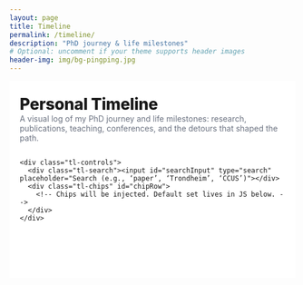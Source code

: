 ```yaml
---
layout: page
title: Timeline
permalink: /timeline/
description: "PhD journey & life milestones"
# Optional: uncomment if your theme supports header images
header-img: img/bg-pingping.jpg
---
```


<!--
HOW TO USE
- Edit the events[] array below with your milestones.
- Dates can be "YYYY", "YYYY-MM", or "YYYY-MM-DD".
- Display shows "YYYY-MM"; sorting groups by year.
-->

<style>
  :root {
    --bg: #ffffff;
    --card: #ffffff;
    --text: #1a1a1a;
    --muted: #6b7280;
    --line: #e5e7eb;
    --accent: #2563eb; /* link/active */
    --chip: #f3f4f6;
    --shadow: 0 10px 20px rgba(0,0,0,0.06), 0 2px 6px rgba(0,0,0,0.06);
    --radius: 16px;
  }

  /* Page shell */
  .tl-wrap {
    max-width: 980px;
    margin: 0 auto;
    padding: 24px 18px 60px;
    color: var(--text);
    background: var(--bg);
  }
  .tl-header {
    display: grid;
    gap: 14px;
    margin-bottom: 18px;
  }
  .tl-title { font-size: clamp(28px, 2.6vw, 40px); font-weight: 800; letter-spacing: -0.01em; }
  .tl-sub { color: var(--muted); max-width: 70ch; }

  /* Controls */
  .tl-controls { display: flex; flex-wrap: wrap; gap: 10px; align-items: center; margin-top: 6px; }
  .tl-search { flex: 1 1 280px; }
  .tl-search input {
    width: 100%; padding: 10px 12px; border: 1px solid var(--line); border-radius: 12px; outline: none;
  }
  .tl-chips { display: flex; flex-wrap: wrap; gap: 8px; }
  .chip {
    padding: 8px 12px; border-radius: 999px; background: var(--chip); border: 1px solid var(--line);
    font-size: 14px; cursor: pointer; user-select: none; transition: background 0.2s, color 0.2s, border 0.2s;
  }
  .chip.active { background: rgba(37,99,235,0.08); color: var(--accent); border-color: rgba(37,99,235,0.35); }

  /* Timeline */
  .timeline { position: relative; margin-top: 24px; }
  .year-group { margin: 32px 0 10px; font-weight: 800; font-size: 22px; }
  .line {
    position: absolute; left: 26px; top: 0; bottom: 0; width: 2px; background: linear-gradient(180deg, var(--line), #fff);
  }

  .item { display: grid; grid-template-columns: 52px 1fr; gap: 14px; margin: 18px 0; }
  .dot { position: relative; width: 12px; height: 12px; border-radius: 50%; background: var(--accent); margin-top: 10px; box-shadow: 0 0 0 4px rgba(37,99,235,0.15); }
  .date { color: var(--muted); font-size: 13px; margin-top: 4px; }

  .card {
    background: var(--card); border: 1px solid var(--line); border-radius: var(--radius); box-shadow: var(--shadow);
    padding: 16px; display: grid; gap: 10px;
  }
  .card h3 { margin: 0; font-size: 18px; }
  .meta { color: var(--muted); font-size: 13px; display: flex; gap: 12px; flex-wrap: wrap; }
  .desc { line-height: 1.6; }
  .thumb {
    width: 100%; aspect-ratio: 16/9; object-fit: cover; border-radius: 12px; border: 1px solid var(--line);
    cursor: zoom-in;
  }
  .badge { font-size: 12px; padding: 6px 9px; background: var(--chip); border: 1px solid var(--line);
           border-radius: 999px; }
  .badges { display: flex; flex-wrap: wrap; gap: 6px; }

  .empty { text-align: center; color: var(--muted); padding: 28px; border: 1px dashed var(--line); border-radius: 12px; }

  /* Lightbox */
  .lightbox { position: fixed; inset: 0; background: rgba(0,0,0,0.6); display: none; align-items: center; justify-content: center; padding: 20px; }
  .lightbox img { max-width: 95vw; max-height: 85vh; border-radius: 12px; border: 2px solid #fff; }

  @media (max-width: 560px) {
    .line { left: 22px; }
    .item { grid-template-columns: 44px 1fr; }
  }
</style>

<div class="tl-wrap" id="timeline-root">
  <div class="tl-header">
    <div>
      <div class="tl-title">Personal Timeline</div>
      <div class="tl-sub">A visual log of my PhD journey and life milestones: research, publications, teaching, conferences, and the detours that shaped the path.</div>
    </div>

    <div class="tl-controls">
      <div class="tl-search"><input id="searchInput" type="search" placeholder="Search (e.g., ‘paper’, ‘Trondheim’, ‘CCUS’)"></div>
      <div class="tl-chips" id="chipRow">
        <!-- Chips will be injected. Default set lives in JS below. -->
      </div>
    </div>
  </div>

  <div class="timeline">
    <div class="line"></div>
    <div id="timeline"></div>
  </div>
</div>

<!-- Lightbox for images -->
<div class="lightbox" id="lightbox" aria-hidden="true" role="dialog">
  <img alt="Expanded timeline image" />
</div>

<script>
  // ===== 1) Editable data =====
  // Replace with your real milestones. Keep ISO dates (YYYY-MM-DD) for proper sorting.
  const events = [
    {
      date: "2022-08",
      title: "Started PhD & Journey in Vienna",
      location: "Vienna, AT",
      categories: ["PhD", "Journey"],
      description: "",
      image: "/img/timeline/Vienna2022.jpg",
      alt: "Vienna Donau"
    },
     {
      date: "2022-11",
      title: "Visited DTU & Denmark finally",
      location: "Copenhagen, DK",
      categories: ["Travel", "Journey"],
      description: "",
      image: "/img/timeline/Vienna2022.jpg",
      alt: "Vienna Donau"
    },
      {
      date: "2023-03",
      title: "Completed my first top-rope climbing lessons",
      location: "Vienna, AT",
      categories: ["Sports", "Personal","Journey"],
      description: "",
      image: "/img/timeline/Vienna2022.jpg",
      alt: "Vienna Donau"
    },
    {
      date: "2023-05",
      title: "First GRC & GRS Conference about CCUS",
      location: "Les Diablerets, CH",
      categories: ["Conference", "Research","PhD","Journey"],
      description: "",
      image: "/img/post-bg-halting.jpg",
      alt: "Presenter at a conference podium"
    },
    {
      date: "2023-07",
      title: "First Summer trips in Italy and Basque",
      location: "Italy",
      categories: ["Travel","Personal","Journey"],
      description: "",
      image: "/img/post-bg-web.jpg",
      alt: "Trip in Italy"
    },
    {
      date: "2023-10",
      title: "Autumn School about Brightway & LCA ",
      location: "Energy & AI (under review)",
      categories: ["PhD", "Studying","Research","Journey"],
      description: "",
      image: "/img/post-bg-2015.jpg",
      alt: "Working photo"
    },
    {
      date: "2024-01",
      title: "Travel in China with my boyfriend",
      location: "Beijing, CN",
      categories: ["Travel","Personal", "Journey"],
      description: "",
      image: "/img/post-bg-alitrip.jpg",
      alt: "Selfie in Beijing"
    },
    {
      date: "2024-04",
      title: "Completed review paper about prospective assessments",
      location: "doi",
      categories: ["Publications", "PhD","Research","Journey"],
      description: "",
      image: "/img/post-bg-digital-native.jpg",
      alt: "arXiv logo on a screen"
    },
    {
      date: "2024-06",
      title: "First presentation at ESCAPE34",
      location: "Florence, IT",
      categories: ["Publications", "PhD","Research","Conference","Journey"],
      description: "",
      image: "/img/post-bg-digital-native.jpg",
      alt: "arXiv logo on a screen"
    },
    {
      date: "2024-08",
      title: "Bornout and 'Lost'",
      location: "Vienna, AT",
      categories: ["Personal","PhD",,"Bornout","Journey"],
      description: "",
      image: "/img/post-bg-digital-native.jpg",
      alt: "arXiv logo on a screen"
    },
    {
      date: "2024-10",
      title: "Autumn School about Energy systems modelling",
      location: "Gothenburg, SE",
      categories: ["Studying","PhD","Journey"],
      description: "",
      image: "/img/post-bg-digital-native.jpg",
      alt: "arXiv logo on a screen"
    },
    {
      date: "2025-02",
      title: "Completed my skiing lessons at Alps",
      location: "Bad Gastein, AT",
      categories: ["Sports","Personal","Journey"],
      description: "",
      image: "/img/post-bg-digital-native.jpg",
      alt: "arXiv logo on a screen"
    },
    {
      date: "2025-04",
      title: "First Conference and Trip in California",
      location: "Palm Springs, CA",
      categories: ["PhD","Conference","Personal","Journey"],
      description: "",
      image: "/img/timeline/USA2025.jpg",
      alt: "arXiv logo on a screen"
    },
    {
      date: "2025-08",
      title: "Summer trip in Italy and Rebuilding",
      location: "Sardinia, IT",
      categories: ["Personal","Journey"],
      description: "",
      image: "/img/post-bg-digital-native.jpg",
      alt: "arXiv logo on a screen"
    },
     {
      date: "2025-10",
      title: "JuliaCon Paris and trip",
      location: "Paris, FR",
      categories: ["Conference","Travel","Personal","Journey"],
      description: "xxx",
      image: "/img/post-bg-digital-native.jpg",
      alt: "arXiv logo on a screen"
    }
  ];

  // Default categories available as filter chips.
  const defaultChips = ["All", "Journey", "PhD", "Research", "Publications", "Conference", "Studying", "Workshop", "Travel", "Sports", "Personal", "Burnout"];

  // ===== 2) Utility functions =====
  const qs  = (sel, el = document) => el.querySelector(sel);
  const qsa = (sel, el = document) => Array.from(el.querySelectorAll(sel));

  // Robust date parsing + YYYY-MM display
  function parseDateParts(iso) {
    // Supports YYYY, YYYY-M, YYYY-MM, YYYY-MM-D, YYYY-MM-DD
    const m = String(iso).trim().match(/^(\d{4})(?:-(\d{1,2})(?:-(\d{1,2}))?)?$/);
    if (!m) return { y: NaN, m: NaN, d: NaN };
    return { y: +m[1], m: +(m[2] || 1), d: +(m[3] || 1) };
  }
  function toDate(iso) {
    const { y, m, d } = parseDateParts(iso);
    return isNaN(y) ? new Date(iso) : new Date(y, (m || 1) - 1, d || 1);
  }
  const pad2 = (n) => String(n).padStart(2, "0");
  function fmtYYYYMM(iso) {
    const { y, m } = parseDateParts(iso);
    if (isNaN(y)) return String(iso);
    return `${y}-${pad2(m || 1)}`;
  }

  const fmtDate    = fmtYYYYMM;                   // show "YYYY-MM"
  const byDateDesc = (a, b) => toDate(b.date) - toDate(a.date);
  const getYear    = (iso) => toDate(iso).getFullYear();

  // Parse URL params for deep-linking
  const url = new URL(window.location);
  const initCat = url.searchParams.get('cat') || 'All';
  const initQuery = url.searchParams.get('q') || '';

  // ===== 3) Render chips =====
  const chipRow = qs('#chipRow');
  let activeCat = initCat;
  defaultChips.forEach(cat => {
    const b = document.createElement('button');
    b.className = 'chip' + (cat === activeCat ? ' active' : '');
    b.textContent = cat;
    b.setAttribute('data-cat', cat);
    b.addEventListener('click', () => {
      activeCat = cat;
      qsa('.chip', chipRow).forEach(c => c.classList.remove('active'));
      b.classList.add('active');
      render();
      const p = new URLSearchParams(url.search);
      p.set('cat', activeCat);
      history.replaceState({}, '', `${url.pathname}?${p.toString()}`);
    });
    chipRow.appendChild(b);
  });

  // ===== 4) Search box =====
  const searchInput = qs('#searchInput');
  searchInput.value = initQuery;
  searchInput.addEventListener('input', () => {
    const p = new URLSearchParams(url.search);
    p.set('q', searchInput.value);
    history.replaceState({}, '', `${url.pathname}?${p.toString()}`);
    render();
  });

  // ===== 5) Lightbox =====
  const lb = qs('#lightbox');
  lb.addEventListener('click', () => { lb.style.display = 'none'; lb.setAttribute('aria-hidden', 'true'); });
  function openLightbox(src, alt) {
    const img = lb.querySelector('img');
    img.src = src; img.alt = alt || '';
    lb.style.display = 'flex';
    lb.setAttribute('aria-hidden', 'false');
  }

  // ===== 6) Main render =====
  function render() {
    const root = qs('#timeline');
    root.innerHTML = '';

    const term = searchInput.value.trim().toLowerCase();
    const filtered = events
      .slice()
      .sort(byDateDesc)
      .filter(ev => {
        const matchCat = (activeCat === 'All') || (ev.categories || []).includes(activeCat);
        if (!matchCat) return false;
        if (!term) return true;
        const hay = [ev.title, ev.location, ev.description, ...(ev.categories||[])].join(' ').toLowerCase();
        return hay.includes(term);
      });

    if (!filtered.length) {
      const empty = document.createElement('div');
      empty.className = 'empty';
      empty.textContent = 'No items match your filters. Try another category or search term.';
      root.appendChild(empty);
      return;
    }

    let currentYear = null;
    filtered.forEach(ev => {
      const y = getYear(ev.date);
      if (y !== currentYear) {
        currentYear = y;
        const yg = document.createElement('div');
        yg.className = 'year-group';
        yg.textContent = y;
        root.appendChild(yg);
      }

      const item = document.createElement('div');
      item.className = 'item';

      const colL = document.createElement('div');
      const dot = document.createElement('div'); dot.className = 'dot';
      const date = document.createElement('div'); date.className = 'date'; date.textContent = fmtDate(ev.date);
      colL.appendChild(dot); colL.appendChild(date);

      const colR = document.createElement('div');
      const card = document.createElement('div'); card.className = 'card';

      const h3 = document.createElement('h3'); h3.textContent = ev.title; card.appendChild(h3);

      const meta = document.createElement('div'); meta.className = 'meta';
      if (ev.location) {
        const loc = document.createElement('div'); loc.textContent = '📍 ' + ev.location; meta.appendChild(loc);
      }
      if (ev.categories && ev.categories.length) {
        const cats = document.createElement('div'); cats.className = 'badges';
        ev.categories.forEach(c => {
          const b = document.createElement('span'); b.className = 'badge'; b.textContent = c; cats.appendChild(b);
        });
        meta.appendChild(cats);
      }
      card.appendChild(meta);

      if (ev.image) {
        const img = document.createElement('img');
        img.className = 'thumb';
        img.src = ev.image; img.alt = ev.alt || '';
        img.addEventListener('click', () => openLightbox(ev.image, ev.alt));
        card.appendChild(img);
      }

      if (ev.description) {
        const p = document.createElement('div'); p.className = 'desc'; p.textContent = ev.description; card.appendChild(p);
      }

      colR.appendChild(card);
      item.appendChild(colL);
      item.appendChild(colR);
      root.appendChild(item);
    });
  }

  // Initial render
  render();
</script>